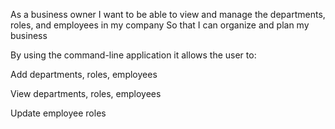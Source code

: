 As a business owner
I want to be able to view and manage the departments, roles, and employees in my company
So that I can organize and plan my business

By using the  command-line application it allows the user to:


Add departments, roles, employees


View departments, roles, employees


Update employee roles
